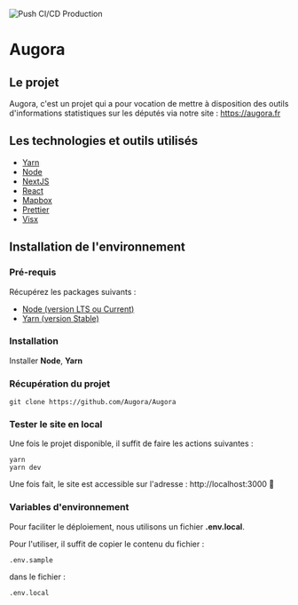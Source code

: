 ![Push CI/CD Production](https://github.com/Augora/Augora/workflows/Push%20CI/CD%20Production/badge.svg)

# Augora

## Le projet

Augora, c'est un projet qui a pour vocation de mettre à disposition des outils d'informations statistiques sur les députés via notre site : https://augora.fr

## Les technologies et outils utilisés

- <a href="https://yarnpkg.com" target="_blank">Yarn</a>
- <a href="https://nodejs.org" target="_blank">Node</a>
- <a href="https://nextjs.org" target="_blank">NextJS</a>
- <a href="https://reactjs.org" target="_blank">React</a>
- <a href="https://www.mapbox.com" target="_blank">Mapbox</a>
- <a href="https://prettier.io" target="_blank">Prettier</a>
- <a href="https://airbnb.io/visx" target="_blank">Visx</a>

## Installation de l'environnement

### Pré-requis

Récupérez les packages suivants :

- <a href="https://nodejs.org/en/download/" target="_blank">Node (version LTS ou Current)</a>
- <a href="https://classic.yarnpkg.com/en/docs/install/#windows-stable" target="_blank">Yarn (version Stable)</a>

### Installation

Installer **Node**, **Yarn**

### Récupération du projet

`git clone https://github.com/Augora/Augora`

### Tester le site en local

Une fois le projet disponible, il suffit de faire les actions suivantes :

```
yarn
yarn dev
```

Une fois fait, le site est accessible sur l'adresse : http://localhost:3000 🎉

### Variables d'environnement

Pour faciliter le déploiement, nous utilisons un fichier <strong>.env.local</strong>.

Pour l'utiliser, il suffit de copier le contenu du fichier :

```
.env.sample
```

dans le fichier :

```
.env.local
```
